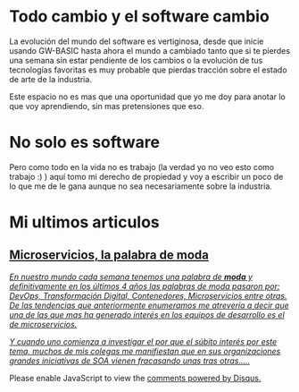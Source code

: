 # **Todo cambio y el software cambio**

La evolución del mundo del software es vertiginosa, desde que inicie usando GW-BASIC hasta ahora el mundo a cambiado tanto que si te pierdes una semana sin estar pendiente de los cambios o la evolución de tus tecnologías favoritas es muy probable que pierdas tracción sobre el estado de arte de la industria.

Este espacio no es mas que una oportunidad que yo me doy para anotar lo que voy aprendiendo, sin mas pretensiones que eso.

# **No solo es software**

Pero como todo en la vida no es trabajo (la verdad yo no veo esto como trabajo :) ) aquí tomo mi derecho de propiedad y voy a escribir un poco de lo que me de le gana aunque no sea necesariamente sobre la industria. 


# **Mi ultimos articulos**

## [Microservicios, la palabra de moda](../articulos/2019/MicroSOA/micro2soa)

[*En nuestro mundo cada semana tenemos una palabra de **moda** y definitivamente en los últimos 4 años las palabras de moda pasaron por: DevOps, Transformación Digital, Contenedores, Microservicios entre otras. De las tendencias que anteriormente enumeramos me atrevería a decir que una de las que mas ha generado interés en los equipos de desarrollo es el de microservicios.*](../articulos/2019/MicroSOA/micro2soa)


[*Y cuando uno comienza a investigar el por que el  súbito interés por este tema, muchos de mis colegas me manifiestan  que en sus organizaciones grandes iniciativas de SOA vienen fracasando unas tras otras.....*](../articulos/2019/MicroSOA/micro2soa)





<!-- Global site tag (gtag.js) - Google Analytics -->
<script async src="https://www.googletagmanager.com/gtag/js?id=UA-11347245-2"></script>
<script>
  window.dataLayer = window.dataLayer || [];
  function gtag(){dataLayer.push(arguments);}
  gtag('js', new Date());

  gtag('config', 'UA-11347245-2');
</script>


<div id="disqus_thread"></div>
<script>

/**
*  RECOMMENDED CONFIGURATION VARIABLES: EDIT AND UNCOMMENT THE SECTION BELOW TO INSERT DYNAMIC VALUES FROM YOUR PLATFORM OR CMS.
*  LEARN WHY DEFINING THESE VARIABLES IS IMPORTANT: https://disqus.com/admin/universalcode/#configuration-variables*/
/*
var disqus_config = function () {
this.page.url = PAGE_URL;  // Replace PAGE_URL with your page's canonical URL variable
this.page.identifier = PAGE_IDENTIFIER; // Replace PAGE_IDENTIFIER with your page's unique identifier variable
};
*/
(function() { // DON'T EDIT BELOW THIS LINE
var d = document, s = d.createElement('script');
s.src = 'https://luiger-github-io.disqus.com/embed.js';
s.setAttribute('data-timestamp', +new Date());
(d.head || d.body).appendChild(s);
})();
</script>
<noscript>Please enable JavaScript to view the <a href="https://disqus.com/?ref_noscript">comments powered by Disqus.</a></noscript>
                            